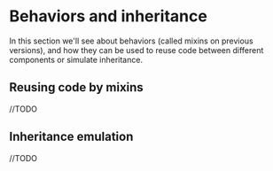 # Behaviors and inheritance

In this section we'll see about behaviors (called mixins on previous versions), and how they can be used to reuse code between different components or simulate inheritance.
  
## Reusing code by mixins
//TODO
  
## Inheritance emulation
//TODO